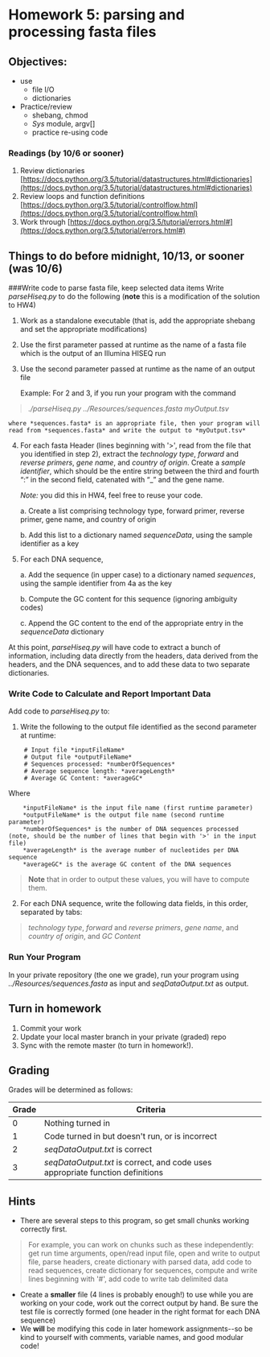 # Homework 5: parsing and processing fasta files
## Objectives:

* use 
	* file I/O
	* dictionaries
* Practice/review
	* shebang, chmod
	* *Sys* module, argv[]
	* practice re-using code
### Readings (by 10/6 or sooner)
1. Review dictionaries [https://docs.python.org/3.5/tutorial/datastructures.html#dictionaries](https://docs.python.org/3.5/tutorial/datastructures.html#dictionaries)
2. Review loops and function definitions [https://docs.python.org/3.5/tutorial/controlflow.html](https://docs.python.org/3.5/tutorial/controlflow.html)
3. Work through [https://docs.python.org/3.5/tutorial/errors.html#](https://docs.python.org/3.5/tutorial/errors.html#)

## Things to do before midnight, **10/13**, or sooner (**was 10/6**)
###Write code to parse fasta file, keep selected data items
Write *parseHiseq.py* to do the following (**note** this is a modification of the solution to HW4)

1. Work as a standalone executable (that is, add the appropriate shebang and set the appropriate modifications) 
2. Use the first parameter passed at runtime as the name of a fasta file which is the output of an Illumina HISEQ run
3. Use the second parameter passed at runtime as the name of an output file

	Example: For 2 and 3, if you run your program with the command 
>*./parseHiseq.py ../Resources/sequences.fasta myOutput.tsv*

	where *sequences.fasta* is an appropriate file, then your program will read from *sequences.fasta* and write the output to *myOutput.tsv*
	
4. For each fasta Header (lines beginning with '>', read from the file that you identified in step 2), extract the *technology type*, *forward* and *reverse primers*, *gene name*, and *country of origin*. Create a *sample identifier*, which should be the entire string between the third and fourth “:” in the second field, catenated with “_” and the gene name. 

	*Note:* you did this in HW4, feel free to reuse your code.

	a. Create a list comprising technology type, forward primer, reverse primer, gene name, and country of origin 
	
	b. Add this list to a dictionary named *sequenceData*, using the sample identifier as a key
	
5. For each DNA sequence, 

	a. Add the sequence (in upper case) to a dictionary named *sequences*, using the sample identifier from 4a as the key
	
	b. Compute the GC content for this sequence (ignoring ambiguity codes)
	
	c. Append the GC content to the end of the appropriate entry in the *sequenceData* dictionary

At this point, *parseHiseq.py* will have code to extract a bunch of information, including data directly from the headers, data derived from the headers, and the DNA sequences, and to add these data to two separate dictionaries.
### Write Code to Calculate and Report Important Data ###

Add code to *parseHiseq.py* to:

1. Write the following to the output file identified as the second parameter at runtime:

		# Input file *inputFileName*
		# Output file *outputFileName*
		# Sequences processed: *numberOfSequences*
		# Average sequence length: *averageLength*
		# Average GC Content: *averageGC*

Where

		*inputFileName* is the input file name (first runtime parameter)
		*outputFileName* is the output file name (second runtime parameter)
		*numberOfSequences* is the number of DNA sequences processed (note, should be the number of lines that begin with '>' in the input file)
		*averageLength* is the average number of nucleotides per DNA sequence
		*averageGC* is the average GC content of the DNA sequences

>**Note** that in order to output these values, you will have to compute them.

2. For each DNA sequence, write the following data fields, in this order, separated by tabs: 
>*technology type*, *forward* and *reverse primers*, *gene name*, and *country of origin*, and *GC Content*

### Run Your Program ###
In your private repository (the one we grade), run your program using *../Resources/sequences.fasta* as input and *seqDataOutput.txt* as output.
	
## Turn in homework
1. Commit your work
2. Update your local master branch in your private (graded) repo
3. Sync with the remote master (to turn in homework!).
## Grading
Grades will be determined as follows:

Grade | Criteria 
-------- | --------------
0          | Nothing turned in
1          | Code turned in but doesn't run, or is incorrect
2          | *seqDataOutput.txt* is correct
3          | *seqDataOutput.txt* is correct, and code uses appropriate function definitions

## Hints ##

* There are several steps to this program, so get small chunks working correctly first. 

>For example, you can work on chunks such as these independently: get run time arguments, open/read input file, open and write to output file, parse headers, create dictionary with parsed data, add code to read sequences, create dictionary for sequences, compute and write lines beginning with '#', add code to write tab delimited data

* Create a **smaller** file (4 lines is probably enough!) to use while you are working on your code, work out the correct output by hand. Be sure the test file is correctly formed (one header in the right format for each DNA sequence)
* We **will** be modifying this code in later homework assignments--so be kind to yourself with comments, variable names, and good modular code!